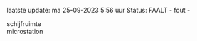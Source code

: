 laatste update: 
ma 25-09-2023  5:56   uur 
Status: FAALT - fout - 
<div class="service R">schijfruimte</div><div class="service R">microstation</div>